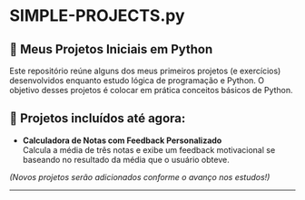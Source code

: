 # SIMPLE-PROJECTS.py

## 🎯 Meus Projetos Iniciais em Python

Este repositório reúne alguns dos meus primeiros projetos (e exercícios) desenvolvidos enquanto estudo lógica de programação e Python.
O objetivo desses projetos é colocar em prática conceitos básicos de Python.

## 📌 Projetos incluídos até agora:

- **Calculadora de Notas com Feedback Personalizado**  
  Calcula a média de três notas e exibe um feedback motivacional se baseando no resultado da média que o usuário obteve.


*(Novos projetos serão adicionados conforme o avanço nos estudos!)*

---
